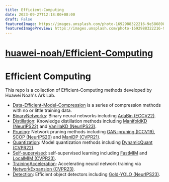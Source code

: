 ```yaml
---
title: Efficient-Computing
date: 2023-09-27T12:18:00+08:00
draft: False
featuredImage: https://images.unsplash.com/photo-1692988322216-9e58689896ae?ixid=M3w0NjAwMjJ8MHwxfHJhbmRvbXx8fHx8fHx8fDE2OTU3ODgwODd8&ixlib=rb-4.0.3
featuredImagePreview: https://images.unsplash.com/photo-1692988322216-9e58689896ae?ixid=M3w0NjAwMjJ8MHwxfHJhbmRvbXx8fHx8fHx8fDE2OTU3ODgwODd8&ixlib=rb-4.0.3
---
```


# [huawei-noah/Efficient-Computing](https://github.com/huawei-noah/Efficient-Computing)

# Efficient Computing

This repo is a collection of Efficient-Computing methods developed by Huawei Noah's Ark Lab. 

- [Data-Efficient-Model-Compression](https://github.com/huawei-noah/Efficient-Computing/tree/master/Data-Efficient-Model-Compression) is a series of compression methods with no or little training data.
- [BinaryNetworks](https://github.com/huawei-noah/Efficient-Computing/tree/master/BinaryNetworks): Binary neural networks including [AdaBin (ECCV22)](https://arxiv.org/abs/2208.08084).
- [Distillation](https://github.com/huawei-noah/Efficient-Computing/tree/master/Distillation): Knowledge distillation methods including [ManifoldKD (NeurIPS22)](https://arxiv.org/pdf/2107.01378.pdf) and [VanillaKD (NeurIPS23)](https://arxiv.org/abs/2305.15781).
- [Pruning](https://github.com/huawei-noah/Efficient-Computing/tree/master/Pruning): Network pruning methods including [GAN-pruning (ICCV19)](https://arxiv.org/abs/1907.10804), [SCOP (NeurIPS20)](https://arxiv.org/abs/2010.10732) and [ManiDP (CVPR21)](https://openaccess.thecvf.com/content/CVPR2021/papers/Tang_Manifold_Regularized_Dynamic_Network_Pruning_CVPR_2021_paper.pdf).
- [Quantization](https://github.com/huawei-noah/Efficient-Computing/tree/master/Quantization): Model quantization methods including [DynamicQuant (CVPR22)](https://openaccess.thecvf.com/content/CVPR2022/html/Liu_Instance-Aware_Dynamic_Neural_Network_Quantization_CVPR_2022_paper.html).
- [Self-supervised](https://github.com/huawei-noah/Efficient-Computing/tree/master/Self-supervised): self-supervised learning including [FastMIM](https://arxiv.org/pdf/2212.06593.pdf) and [LocalMIM (CVPR23)](https://arxiv.org/abs/2303.05251).
- [TrainingAcceleration](https://github.com/huawei-noah/Efficient-Computing/tree/master/TrainingAcceleration): Accelerating neural network training via [NetworkExpansion (CVPR23)](https://openaccess.thecvf.com/content/CVPR2023/papers/Ding_Network_Expansion_for_Practical_Training_Acceleration_CVPR_2023_paper.pdf).
- [Detection](https://github.com/huawei-noah/Efficient-Computing/tree/master/Detection): Efficient object detectors including [Gold-YOLO (NeurIPS23)](https://arxiv.org/abs/2309.11331).
